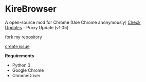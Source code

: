 # KireBrowser
A open-source mod for Chrome
(Use Chrome anonymously)
[Check Updates](https://github.com/Blagdoii/KireBrowser/releases/) - Proxy Update (v1.05)

[fork my repository](https://github.com/Blagdoii/KireBrowser/fork)

[create issue](https://github.com/Blagdoii/KireBrowser/issues/new)

**Requirements**
- Python 3
- Google Chrome
- ChromeDriver

